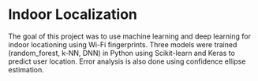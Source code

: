 # Indoor Localization 

The goal of this project was to use machine learning and deep learning for indoor locationing using Wi-Fi fingerprints. Three models were trained (random_forest, k-NN, DNN) in Python using Scikit-learn and Keras to predict user location. Error analysis is also done using confidence ellipse estimation. 
